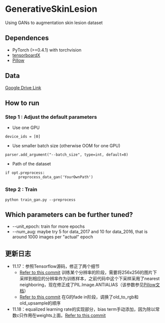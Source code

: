 # GenerativeSkinLesion
Using GANs to augmentation skin lesion dataset

## Dependences  
* PyTorch (>=0.4.1) with torchvision  
* [tensorboardX](https://github.com/lanpa/tensorboardX)  
* [Pillow](https://github.com/python-pillow/Pillow)  

## Data  
[Google Drive Link](https://drive.google.com/drive/folders/1lndmIp75e1uo2cmsdV15yYDMhWRXeCUc?usp=sharing)  

## How to run  

### Step 1 : Adjust the default parameters  

* Use one GPU    
```
device_ids = [0]
```  

* Use smaller batch size (otherwise OOM for one GPU)  
```
parser.add_argument("--batch_size", type=int, default=8)
```  

* Path of the dataset   
```
if opt.preprocess:
      preprocess_data_gan('YourOwnPath')
```  

### Step 2 : Train   

```
python train_gan.py --preprocess
```  

## Which parameters can be further tuned?

* --unit_epoch: train for more epochs
* --num_aug: maybe try 5 for data_2017 and 10 for data_2016, that is around 1000 images per "actual" epoch

## 更新日志
* 11.17：参照Tensorflow源码，修正了两个细节    
    * [Refer to this commit](https://github.com/SaoYan/GenerativeSkinLesion/commit/9747160c1424b8c5a45aed2fef856c7bf46aadc1?diff=unified) 训练某个分辨率的阶段，需要将256x256的图片下采样到相应的分辨率作为训练样本，之前代码中这个下采样采用了nearest neighboring，现在修正成了PIL.Image.ANTIALIAS（该参数参见[Pillow文档](https://pillow.readthedocs.io/en/3.0.0/reference/Image.html#PIL.Image.Image.resize)）    
    * [Refer to this commit](https://github.com/SaoYan/GenerativeSkinLesion/commit/d9ad43bb83ec800a539849ccd894545d086f2a16) 在G的fade in阶段，调换了old_to_rgb和old_upsample的顺序
* 11.18：equalized learning rate的实现部分，bias term手动添加，因为除以常数c只作用在weights上面。[Refer to this commit](https://github.com/SaoYan/GenerativeSkinLesion/commit/2e2e45ea5045e7aeaa77c1a2fa5f90f3506f6549)
